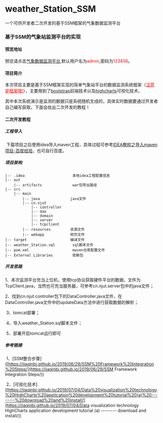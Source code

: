 # weather_Station_SSM
  一个可供开发者二次开发的基于SSM框架的气象数据监测平台
### 基于SSM的气象站监测平台的实现

#### 预览地址

预览请点击[气象数据监测平台](http://47.94.136.182:8080/weather_Station_SSM_war),默认用户名为<font color="red">admin</font>,密码为<font color="red">123456</font>。

#### 项目简介

​	本次项目主要是基于SSM框架实现的简单气象站平台的数据监测系统框架（<font style="color:red;"><u>注意是框架哦!</u></font>），主要用到了[bootstrap](https://www.bootcss.com/)前端技术以及[highcharts](https://www.highcharts.com.cn/)可视化技术。

​	其中本次系统演示是监测的数据只是系统随机生成的，具体实时数据要通过开发者自己编写获取，下面会给出二次开发的教程！

#### 二次开发教程

##### 工程导入

​	下载项目之后使用idea导入maven工程，具体过程可参考[IDEA教程之导入maven项目-百度经验](https://jingyan.baidu.com/article/cbf0e5007484db2eaa28933a.html)，也可自行百度。

##### 项目架构

```
|-- .idea                      本地idea工程配置信息
|-- out            			  
    |-- artifacts              war包导出路径
|-- src                        
	|-- main
		|-- java              java文件  
		|-- cn.njut
			|-- controller    
			|-- dao           
			|-- domain
			|-- server
			|-- tcpclient
		|-- resources         资源文件
		|-- webapp            网页文件
|-- target			          编译文件
|-- weather_Station.sql        sql脚本文件
|-- pom.xml                    maven仓库配置文件
|-- External Libraries         依赖包
```

##### 开发思路

​	1、本次监测平台充当上位机，使用tcp协议获取硬件平台的数据，文件为TcpClient.java，当然也可充当服务器，可参考cn.njut.server包中的java文件；

​	2、找到cn.njut.controller包下的DataController.java文件，在DataController.java文件中的updateData方法中进行获取数据的解析；

​	3、tomcat部署；

​	4、导入weather_Station.sql脚本文件；

​	5、部署开启tomcat运行即可 
##### 参考链接

​	1、[SSM整合步骤]([https://jiaqinbi.github.io/2019/06/29/SSM%20Framework%20Integration%20Steps/](https://jiaqinbi.github.io/2019/06/29/SSM Framework Integration Steps/))

​	2、[可视化技术]([https://jiaqinbi.github.io/2019/07/04/Data%20visualization%20technology%20HighCharts%20application%20development%20tutorial%20(a)%20--------%20download%20and%20install/](https://jiaqinbi.github.io/2019/07/04/Data visualization technology HighCharts application development tutorial (a) -------- download and install/))

